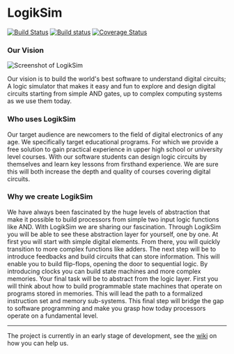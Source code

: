 LogikSim
========
[![Build Status](https://travis-ci.org/LogikSim/LogikSim.svg?branch=master)](https://travis-ci.org/LogikSim/LogikSim) [![Build status](https://ci.appveyor.com/api/projects/status/psrhi7mj71kfsec0/branch/master?svg=true)](https://ci.appveyor.com/project/hacst/logiksim/branch/master) [![Coverage Status](https://coveralls.io/repos/LogikSim/LogikSim/badge.png)](https://coveralls.io/r/LogikSim/LogikSim)

### Our Vision ###

![Screenshot of LogikSim](https://raw.githubusercontent.com/LogikSim/LogikSim/master/media/LogikSim.png)

Our vision is to build the world's best software to understand digital
circuits; A logic simulator that makes it easy and fun to explore and
design digital circuits starting from simple AND gates, up to complex
computing systems as we use them today.

### Who uses LogikSim ###

Our target audience are newcomers to the field of digital electronics
of any age. We specifically target educational programs. For which
we provide a free solution to gain practical experience in upper
high school or university level courses. With our software students
can design logic circuits by themselves and learn key lessons
from firsthand experience. We are sure this will both increase the
depth and quality of courses covering digital circuits.

### Why we create LogikSim ###

We have always been fascinated by the huge levels of abstraction that
make it possible to build processors from simple two input logic
functions like AND. With LogikSim we are sharing our fascination.
Through LogikSim you will be able to see these abstraction layer for
yourself, one by one. At first you will start with simple digital elements.
From there, you will quickly transition to more complex functions like
adders. The next step will be to introduce feedbacks and build circuits
that can store information. This will enable you to build flip-flops,
opening the door to sequential logic. By introducing clocks you can build
state machines and more complex memories. Your final task will be to
abstract from the logic layer. First you will think about how to build
programmable state machines that operate on programs stored in memories.
This will lead the path to a formalized instruction set and memory
sub-systems. This final step will bridge the gap to software programming
and make you grasp how today processors operate on a fundamental level.

---

The project is currently in an early stage of development, see the
[wiki](https://github.com/LogikSim/LogikSim/wiki/Development)
on how you can help us.
